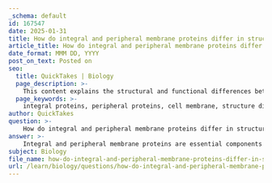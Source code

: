 ```yaml
---
_schema: default
id: 167547
date: 2025-01-31
title: How do integral and peripheral membrane proteins differ in structure and function?
article_title: How do integral and peripheral membrane proteins differ in structure and function?
date_format: MMM DD, YYYY
post_on_text: Posted on
seo:
  title: QuickTakes | Biology
  page_description: >-
    This content explains the structural and functional differences between integral and peripheral membrane proteins, detailing their roles in cell membranes, including transport, communication, and structural support.
  page_keywords: >-
    integral proteins, peripheral proteins, cell membrane, structure differences, function differences, transmembrane proteins, transport, cell signaling, enzymatic activity, structural support, cell recognition, lipid bilayer
author: QuickTakes
question: >-
    How do integral and peripheral membrane proteins differ in structure and function?
answer: >-
    Integral and peripheral membrane proteins are essential components of cell membranes, and they differ significantly in both structure and function. Here’s a detailed overview of these differences:\n\n### Structure\n\n1. **Integral Proteins**:\n   - Integral proteins are embedded within the lipid bilayer of the cell membrane. They can span the entire membrane (transmembrane proteins) or be partially embedded. Their hydrophobic regions interact with the fatty acid tails of the phospholipids, anchoring them firmly in place.\n   - Due to their structure, integral proteins often have multiple domains that allow them to interact with both the internal and external environments of the cell.\n\n2. **Peripheral Proteins**:\n   - Peripheral proteins are not embedded in the lipid bilayer; instead, they are loosely attached to the membrane's surface, often through interactions with integral proteins or the polar heads of phospholipids.\n   - They can be found on either the cytoplasmic or extracellular side of the membrane and are generally more easily dissociated from the membrane compared to integral proteins.\n\n### Function\n\n1. **Integral Proteins**:\n   - **Transport**: Integral proteins are crucial for the transport of substances across the membrane. They can function as channels or carriers for ions and molecules, facilitating processes such as facilitated diffusion and active transport.\n   - **Communication**: They play key roles in cell signaling by acting as receptors for hormones and other signaling molecules, allowing the cell to respond to external stimuli.\n   - **Enzymatic Activity**: Some integral proteins have enzymatic functions, catalyzing reactions that occur at the membrane surface.\n\n2. **Peripheral Proteins**:\n   - **Structural Support**: Peripheral proteins often play a role in maintaining the cell's shape and structure by anchoring the cytoskeleton to the membrane.\n   - **Cell Signaling**: They can be involved in signaling pathways, acting as secondary messengers or interacting with integral proteins to relay signals.\n   - **Cell Recognition**: Peripheral proteins can also participate in cell recognition and communication, often through interactions with carbohydrates on the extracellular surface (glycoproteins and glycolipids).\n\n### Summary\n\nIn summary, the structural differences between integral and peripheral proteins—where integral proteins are embedded within the membrane and peripheral proteins are associated with the membrane surface—directly influence their specific functions. Integral proteins are primarily involved in transport, communication, and enzymatic activity, while peripheral proteins provide structural support and facilitate signaling and cell interactions. Understanding these differences is essential for comprehending how cells interact with their environment and maintain homeostasis.
subject: Biology
file_name: how-do-integral-and-peripheral-membrane-proteins-differ-in-structure-and-function.md
url: /learn/biology/questions/how-do-integral-and-peripheral-membrane-proteins-differ-in-structure-and-function
---
```


&nbsp;